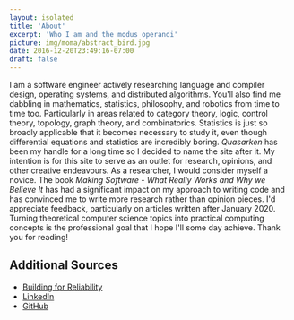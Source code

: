 ```yaml
---
layout: isolated
title: 'About'
excerpt: 'Who I am and the modus operandi'
picture: img/moma/abstract_bird.jpg
date: 2016-12-20T23:49:16-07:00
draft: false
---
```

I am a software engineer actively researching language and compiler design, operating systems, and distributed algorithms.
You'll also find me dabbling in mathematics, statistics, philosophy, and robotics from time to time too.
Particularly in areas related to category theory, logic, control theory, topology, graph theory, and combinatorics.
Statistics is just so broadly applicable that it becomes necessary to study it, even though differential equations and statistics are incredibly boring.
_Quasarken_ has been my handle for a long time so I decided to name the site after it.
My intention is for this site to serve as an outlet for research, opinions, and other creative endeavours.
As a researcher, I would consider myself a novice.
The book _Making Software - What Really Works and Why we Believe It_ has had a significant impact on my approach to writing code and has convinced me to write more research rather than opinion pieces.
I'd appreciate feedback, particularly on articles written after January 2020.
Turning theoretical computer science topics into practical computing concepts is the professional goal that I hope I'll some day achieve.
Thank you for reading!

## Additional Sources

* [Building for Reliability](https://dropbox.tech/application/building-for-reliability-at-hellosign)
* [LinkedIn](https://www.linkedin.com/in/kenneth-cross/)
* [GitHub](https://github.com/k-cross/)
